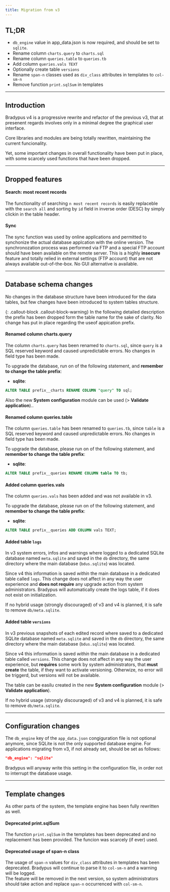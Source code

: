```yaml
---
title: Migration from v3
---
```


## TL;DR
- `db_engine` value in app_data.json is now required, and should be set to `sqlite`.
- Rename column `charts.query` to `charts.sql`
- Rename column `queries.table` to `queries.tb`
- Add column `queries.vals TEXT`
- Optionally create table `versions`
- Rename `span-n` classes used as `div_class` attributes in templates to `col-sm-n`
- Remove function `print.sqlSum` in templates

---

## Introduction

Bradypus v4 is a progressive rewrite and refactor of the previous v3, 
that at presenent regards involves only in a minimal degree the graphical user interface.

Core libraries and modules are being totally rewritten, maintaining the current funcionality.

Yet, some important changes in overall functionality have been put in place, with some scarcely used
functions that have been dropped.

---

## Dropped features

#### Search: most recent records
The functionality of searching `n most recent records` is easily replaceble with the `search all`
and sorting by `id` field in inverse order (DESC) by simply clickin in the table header.


#### Sync
The sync function was used by online applications and permitted to synchonize the actual 
database applcation with the online version. The synchronozation process was performed via FTP
and a special FTP account should have been available on the remote server. This is a highly
**insecure** feature and totally relied in external settings (FTP account) that are not always
available out-of-the-box. No GUI alternative is available.

---

## Database schema changes

No changes in the database structure have been introduced for the data tables, 
but few changes have been introduced to system tables structure.

{: .callout-block .callout-block-warning}
In the following detailed description the prefix has been dropped form the table name for the sake
of clarity. No change has put in place regarding the useof appication prefix.

#### Renamed column charts.query

The column `charts.query` has been renamed to `charts.sql`, since `query` is a SQL 
reserved keyword and caused unpredictable errors.
No changes in field type has been made.

To upgrade the database, run on of the following statement, and 
**remember to change the table prefix**:

- **sqlite**:
```sql
ALTER TABLE prefix__charts RENAME COLUMN "query" TO sql;
```

Also the new **System configuration** module can be used (> **Validate application**)..

#### Renamed column queries.table

The column `queries.table` has been renamed to `queries.tb`, since `table` is a SQL 
reserved keyword and caused unpredictable errors.
No changes in field type has been made.

To upgrade the database, please run on of the following statement, and
**remember to change the table prefix**:

- **sqlite**: 
```sql
ALTER TABLE prefix__queries RENAME COLUMN table TO tb;
```

#### Added column queries.vals

The column `queries.vals` has been added and was not available in v3.

To upgrade the database, please run on of the following statement, and 
**remember to change the table prefix**:

- **sqlite**: 
```sql
ALTER TABLE prefix__queries ADD COLUMN vals TEXT;
```

#### Added table `logs`

In v3 system errors, infos and warnings where logged to a dedicated SQLite database
named `meta.sqlite` and saved in the `db` directory, the same directory where the main database
(`bdus.sqlite`) was located.

Since v4 this information is saved *within* the main database in a dedicated table
called `logs`. This change does not affect in any way the user experience and **does
not require** any upgrade action from system administrators. Bradypus will automatically
create the logs table, if it does not exist on initialization.

If no hybrid usage (strongly discouraged) of v3 and v4 is planned, it is safe to remove `db/meta.sqlite`.

#### Added table `versions`

In v3 previous snapshots of each edited record where saved to a dedicated SQLite database
named `meta.sqlite` and saved in the `db` directory, the same directory where the main database
(`bdus.sqlite`) was located.

Since v4 this information is saved *within* the main database in a dedicated table
called `versions`. This change does not affect in any way the user experience, but 
**requires** some work by system administrators, that **must create** the table,
if they want to activate versioning. Otherwize, no error will be triggerd, 
but versions will not be available.

The table can be easilu created in the new **System configuration** module (> **Validate application**).

If no hybrid usage (strongly discouraged) of v3 and v4 is planned, it is safe to remove `db/meta.sqlite`.

---

## Configuration changes

The `db_engine` key of the `app_data.json` congiguration file is not optional anymore,
since SQLite is not the only supported database engine.
For applications migrating from v3, if not already set, should be set as follows:

```json
"db_engine": "sqlite"
```

Bradypus will anyway write this setting in the configuration file, in order not to
interrupt the database usage.

---

## Template changes

As other parts of the system, the template engine has been fully rewritten as well.

#### Deprecated print.sqlSum

The function `print.sqlSum` in the templates has been deprecated and no replacement has been provided.
The funcion was scarcely (if ever) used.

#### Deprecated usage of span-n class
The usage of `span-n` values for `div_class` attributes in templates has been deprecated.
Bradypus will continue to parse it to `col-sm-n` and a warning will be logged.  
The feature will be removed in the next version, so system administrators should 
take action and replace `span-n` occurrenced with `col-sm-n`.